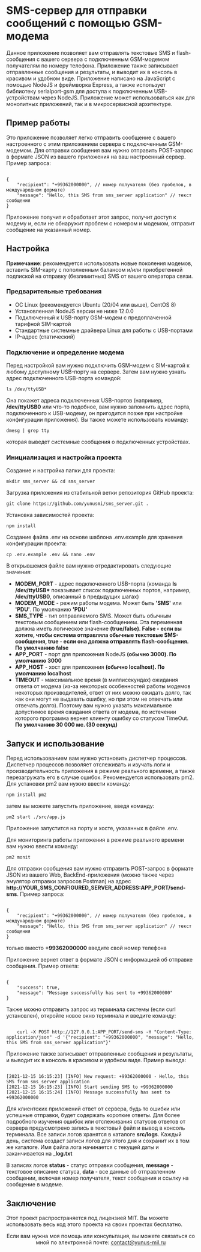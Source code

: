 <h1>SMS-сервер для отправки сообщений с помощью GSM-модема</h1>

<p>Данное приложение позволяет вам отправлять текстовые SMS и flash-сообщения с вашего сервера с подключенным GSM-модемом получателям по номеру телефона. Приложение также записывает отправленные сообщения и результаты, и выводит их в консоль в красивом и удобном виде. Приложение написано на JavaScript с помощью NodeJS и фреймворка Express, а также использует библиотеку serialport-gsm для доступа к подключенным USB-устройствам через NodeJS. Приложение может использоваться как для монолитных приложений, так и в микросервисной архитектуре.</p>

<h2>Пример работы</h2>

<p>Это приложение позволяет легко отправить сообщение с вашего настроенного с этим приложением сервера с подключенным GSM-модемом. Для отправки сообщения вам нужно отправить POST-запрос в формате JSON из вашего приложения на ваш настроенный сервер. Пример запроса:</p>

<pre><code>
{
    "recipient": "+99362000000", // номер получателя (без пробелов, в международном формате)
    "message": "Hello, this SMS from sms_server application" // текст сообщения
}
</code></pre>

<p>Приложение получит и обработает этот запрос, получит доступ к модему и, если не обнаружит проблем с номером и модемом, отправит сообщение на указанный номер.</p>

<h2>Настройка</h2>

<p><b>Примечание</b>: рекомендуется использовать новые поколения модемов, вставить SIM-карту с пополненным балансом и/или приобретенной подпиской на отправку (безлимитных) SMS от вашего оператора связи.</p>

<h3>Предварительные требования</h3>

<ul>
<li>ОС Linux (рекомендуется Ubuntu (20/04 или выше), CentOS 8)</li>
<li>Установленная NodeJS версии не ниже 12.0.0</li>
<li>Подключенный к USB-порту GSM-модем с предоплаченной тарифной SIM-картой</li>
<li>Стандартные системные драйвера Linux для работы с USB-портами</li>
<li>IP-адрес (статический)</li>
</ul>

<h3>Подключение и определение модема</h3>

<p>Перед настройкой вам нужно подключить GSM-модем с SIM-картой к любому доступному USB-порту на сервере. Затем вам нужно узнать адрес подключенного USB-порта командой:</p>

<pre><code>ls /dev/ttyUSB*
</code></pre>

<p>Она покажет адреса подключенных USB-портов (например, <b>/dev/ttyUSB0</b> или что-то подобное, вам нужно запомнить адрес порта, подключенного к USB-модему, он пригодится позже при настройке конфигурации приложения). Вы также можете использовать команду:</p>

<pre><code>dmesg | grep tty
</code></pre>

<p>которая выведет системные сообщения о подключенных устройствах.</p>

<h3>Инициализация и настройка проекта</h3>

<p>Создание и настройка папки для проекта:</p>

<pre><code>mkdir sms_server && cd sms_server
</code></pre>

<p>Загрузка приложения из стабильной ветки репозитория GitHub проекта:</p>

<pre><code>git clone https://github.com/yunusmi/sms_server.git .
</code></pre>

<p>Установка зависимостей проекта:</p>

<pre><code>npm install
</code></pre>

<p>Создание файла .env на основе шаблона .env.example для хранения конфигурации проекта:</p>

<pre><code>cp .env.example .env && nano .env
</code></pre>

<p>В открывшемся файле вам нужно отредактировать следующие значения:</p>

<ul>
<li><b>MODEM_PORT</b> - адрес подключенного USB-порта (команда <b>ls /dev/ttyUSB*</b> показывает список подключенных портов, например, <b>/dev/ttyUSB0</b>, описанный в предыдущих шагах)</li>
<li><b>MODEM_MODE</b> - режим работы модема. Может быть <b>'SMS'</b> или <b>'PDU'</b>. По умолчанию <b>'PDU'</b></li>
<li><b>SMS_TYPE</b> - тип отправляемого SMS. Может быть обычным текстовым сообщением или flash-сообщением. Эта переменная должна иметь логическое значение <b>(true/false)</b>. <b>False - если вы хотите, чтобы система отправляла обычные текстовые SMS-сообщения, true - если она должна отправлять flash-сообщения. По умолчанию false</b></li>
<li><b>APP_PORT</b> - порт для приложения NodeJS <b>(обычно 3000). По умолчанию 3000</b></li>
<li><b>APP_HOST</b> - хост для приложения <b>(обычно localhost). По умолчанию localhost</b></li>
<li><b>TIMEOUT</b> - максимальное время (в миллисекундах) ожидания ответа от модема (из-за некоторых особенностей работы модемов некоторых производителей, ответ от них можно ожидать долго, так как они могут не выдавать ошибку, но при этом не отвечать или отвечать долго). Поэтому вам нужно указать максимальное допустимое время ожидания ответа от модема, по истечении которого программа вернет клиенту ошибку со статусом TimeOut. <b>По умолчанию 30 000 мс. (30 секунд)</b></li>
</ul>

<h2>Запуск и использование</h2>
<p>Перед использованием вам нужно установить диспетчер процессов. Диспетчер процессов позволяет отслеживать и изучать логи и производительность приложения в режиме реального времени, а также перезагружать его в случае ошибок. Рекомендуется использовать pm2.
Для установки pm2 вам нужно ввести команду:</p>

<pre><code>npm install pm2
</code></pre>

<p>затем вы можете запустить приложение, введя команду:</p>

<pre><code>pm2 start ./src/app.js
</code></pre>

<p>Приложение запустится на порту и хосте, указанных в файле .env. </p>
<p>Для мониторинга работы приложения в режиме реального времени вам нужно ввести команду:</p>

<pre><code>pm2 monit
</code></pre>

<p>Для отправки сообщения вам нужно отправить POST-запрос в формате JSON из вашего Web, BackEnd-приложения (можно также через эмулятор отправки запросов Postman) на адрес <br>
<b>http://YOUR_SMS_CONFIGURED_SERVER_ADDRESS:APP_PORT/send-sms</b>.
Пример запроса:</p>

<pre><code>
{
    "recipient": "+99362000000", // номер получателя (без пробелов, в международном формате)
    "message": "Hello, this SMS from sms_server application" // текст сообщения
}
</code></pre>

<p>только вместо <b>+99362000000</b> введите свой номер телефона</p>

<p>Приложение вернет ответ в формате JSON с информацией об отправке сообщения. Пример ответа:</p>

<pre><code>
{
    "success": true,
    "message": "Message successfully has sent to +99362000000"
}
</code></pre>

<p>Также можно отправить запрос из терминала системы (если curl установлен), откройте новое окно терминала и введите команду:</p>

<pre><code>
    curl -X POST http://127.0.0.1:APP_PORT/send-sms -H "Content-Type: application/json" -d '{"recipient": "+99362000000", "message": "Hello, this SMS from sms_server application"}'
</code></pre>

<p>Приложение также записывает отправленные сообщения и результаты, и выводит их в консоль в красивом и удобном виде. Пример вывода:</p>

<pre><code>
[2021-12-15 16:15:23] [INFO] New request: +99362000000 - Hello, this SMS from sms_server application
[2021-12-15 16:15:23] [INFO] Start sending SMS to +99362000000
[2021-12-15 16:15:24] [INFO] Message successfully has sent to +99362000000
</code></pre>

<p>Для клиентских приложений ответ от сервера, будь то ошибки или успешные отправки, будет содержать короткие ответы. Для более подробного изучения ошибок или отслеживания статусов ответов от сервера предусмотрено запись в текстовый файл и вывод в консоль терминала. Все записи логов хранятся в каталоге <b>src/logs</b>. Каждый день, система создаст записи логов для этого дня и сохранит их в том же каталоге. Имя файла лога начинается с текущей даты и заканчивается на <b>_log.txt</b></p>

<p>В записях логов <b>status</b> - статус отправки сообщения, <b>message</b> - текстовое описание статуса, <b>data</b> - все данные об отправленном сообщении, включая номер получателя, текст сообщения и ссылку на сообщение в модеме.</p>

<h2>Заключение</h2>

<p>Этот проект распространяется под лицензией MIT. Вы можете использовать весь код этого проекта на своих проектах бесплатно. </p>
<p align="center">Если вам нужна моя помощь или консультация, вы можете связаться со мной по электронной почте: <a href="mailto:contact@yunus-mil.ru">contact@yunus-mil.ru</a></p>
